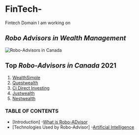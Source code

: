 # **FinTech-**
Fintech Domain I am working on      
## *Robo Advisors in Wealth Management* 
![Robo-Advisors in Canada](https://www.greedyrates.ca/wp-content/uploads/2018/07/Robo-Advisors.jpg)
## **Top *Robo-Advisors in Canada* 2021**
1. [WealthSimple](https://my.wealthsimple.com/app/public/promo?code=savvynewcanadians&locale=en-ca)
2. [Questwealth](https://www.questrade.com/campaigns/QWPAFFL10K140?refid=SAVVY50&a_bid=85c57da2)
3. [Ci Direct Investing](https://www.cidirectinvesting.com)
4. [Justwealth](https://www.justwealth.com/%20savvy-new-canadians/)
5. [Nestwealth](https://www.nestwealth.com)
### **TABLE OF CONTENTS**
* [Introduction]
    -[What is Robo-ADvisor](https://www.investopedia.com/terms/r/roboadvisor-roboadviser.asp)
* [Technologies Used by Robo-Advisor]
    -[Artificial Intelligence](https://www.forbes.com/sites/ilkerkoksal/2020/04/18/how-ai-is-expanding-the-applications-of-robo-advisory/?sh=10cdae3b55c3)
  